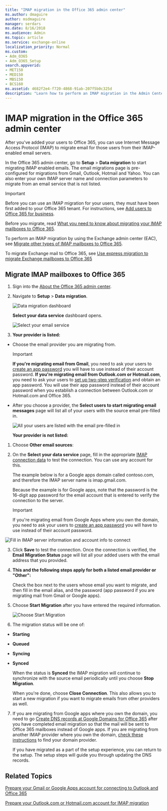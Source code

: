```yaml
---
title: "IMAP migration in the Office 365 admin center"
ms.author: dmaguire
author: msdmaguire
manager: serdars
ms.date: 8/16/2018
ms.audience: Admin
ms.topic: article
ms.service: exchange-online
localization_priority: Normal
ms.custom:
- Adm_O365
- Adm_O365_Setup
search.appverid:
- MET150
- MED150
- MBS150
- BCS160
ms.assetid: 4682f2e4-f720-4868-91ab-207f5b0c325d
description: "Learn how to perform an IMAP migration in the Admin Center preview."
---
```


# IMAP migration in the Office 365 admin center

After you've added your users to Office 365, you can use Internet Message Access Protocol (IMAP) to migrate email for those users from their IMAP-enabled email servers.
  
In the Office 365 admin center, go to **Setup** \> **Data migration** to start migrating IMAP enabled emails. The email migrations page is pre-configured for migrations from Gmail, Outlook, Hotmail and Yahoo. You can also enter your own IMAP server name and connection parameters to migrate from an email service that is not listed. 
  
> [!IMPORTANT]
> Before you can use an IMAP migration for your users, they must have been first added to your Office 365 tenant. For instructions, see [Add users to Office 365 for business](https://support.office.com/article/435ccec3-09dd-4587-9ebd-2f3cad6bc2bc.aspx). 
  
Before you migrate, read [What you need to know about migrating your IMAP mailboxes to Office 365](migrating-imap-mailboxes.md).
  
To perform an IMAP migration by using the Exchange admin center (EAC), see [Migrate other types of IMAP mailboxes to Office 365](migrate-other-types-of-imap-mailboxes.md).
  
To migrate Exchange mail to Office 365, see [Use express migration to migrate Exchange mailboxes to Office 365](../use-minimal-hybrid-to-quickly-migrate.md)
  
## Migrate IMAP mailboxes to Office 365
<a name="BK_migrate"> </a>

1. Sign into the [About the Office 365 admin center](https://support.office.com/article/758befc4-0888-4009-9f14-0d147402fd23).
    
2. Navigate to **Setup** \> **Data migration**.
    
    ![Data migration dashboard](../media/3831edd8-1781-4f05-85c5-3796f4658cee.png)
  
    **Select your data service** dashboard opens. 
    
    ![Select your email service](../media/f0c92829-d849-4a26-9d38-1fce1bde616e.png)
  
3. **Your provider is listed:**
    
  - Choose the email provider you are migrating from.
    
    > [!IMPORTANT]
    > **If you're migrating email from Gmail**, you need to ask your users to [create an app password](prepare-gmail-or-g-suite-accounts.md) you will have to use instead of their account password. **If you're migrating email from Outlook.com or Hotmail.com**, you need to ask your users to [set up two-step verification](migrating-your-outlook-com-account.md) and obtain an app password. You will use their app password instead of their account password when you establish a connection between Outlook.com or Hotmail.com and Office 365. 
  
  - After you choose a provider, the **Select users to start migrating email messages** page will list all of your users with the source email pre-filled in. 
    
    ![All your users are listed with the email pre-filled in](../media/bbe69914-25da-4e26-880e-e0257f0ccba2.png)
  
    **Your provider is not listed:**
    
1. Choose **Other email sources**:
    
2. On the **Select your data service** page, fill in the appropriate [IMAP connection data](setting-up-your-imap-server-connection.md) to test the connection. You can use any account for this. 
    
    The example below is for a Google apps domain called contoso.com, and therefore the IMAP server name is imap.gmail.com.
    
    Because the example is for Google apps, note that the password is the 16-digit app password for the email account that is entered to verify the connection to the server.
    
    > [!IMPORTANT]
    > If you're migrating email from Google Apps where you own the domain, you need to ask your users to [create an app password](prepare-gmail-or-g-suite-accounts.md) you will have to use instead of their account password. 
  
![Fill in IMAP server information and account info to connect](../media/313a395b-0767-4433-be28-7db3caa7e4d5.png)
  
3. Click **Save** to test the connection. Once the connection is verified, the **Email Migration Status** page will list all your added users with the email address that you provided. 
    
4. **This and the following steps apply for both a listed email provider or "Other":**
    
    Check the box next to the users whose email you want to migrate, and then fill in the email alias, and the password (app password if you are migrating mail from Gmail or Google apps).
    
5. Choose **Start Migration** after you have entered the required information. 
    
    ![Choose Start Migration](../media/c820e755-42b4-4a78-9c09-6f2135d7d7da.png)
  
6. The migration status will be one of:
    
  - **Starting**
    
  - **Queued**
    
  - **Syncing**
    
  - **Synced**
    
    When the status is **Synced** the IMAP migration will continue to synchronize with the source email periodically until you choose **Stop Migration**.
    
    When you're done, choose **Close Connection**. This also allows you to start a new migration if you want to migrate emails from other providers as well.
    
7. If you are migrating from Google apps where you own the domain, you need to go [Create DNS records at Google Domains for Office 365](https://support.office.com/article/0db29490-2612-48bc-9b77-1862e7a41a8c) after you have completed email migration so that the mail will be sent to Office 365 mailboxes instead of Google apps. If you are migrating from another IMAP provider where you own the domain, [check these instructions](https://support.office.com/article/b0f3fdca-8a80-4e8e-9ef3-61e8a2a9ab23.aspx) to find your domain provider. 
    
    If you have migrated as a part of the setup experience, you can return to the setup. The setup steps will guide you through updating the DNS records.
    
## Related Topics
<a name="BK_migrate"> </a>

[Prepare your Gmail or Google Apps account for connecting to Outlook and Office 365](prepare-gmail-or-g-suite-accounts.md)
  
[Prepare your Outlook.com or Hotmail.com account for IMAP migration](migrating-your-outlook-com-account.md)
  


